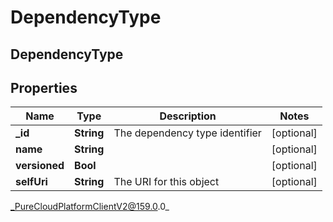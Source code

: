 # DependencyType

## DependencyType

## Properties

|Name | Type | Description | Notes|
|------------ | ------------- | ------------- | -------------|
| **_id** | **String** | The dependency type identifier | [optional] |
| **name** | **String** |  | [optional] |
| **versioned** | **Bool** |  | [optional] |
| **selfUri** | **String** | The URI for this object | [optional] |



_PureCloudPlatformClientV2@159.0.0_
